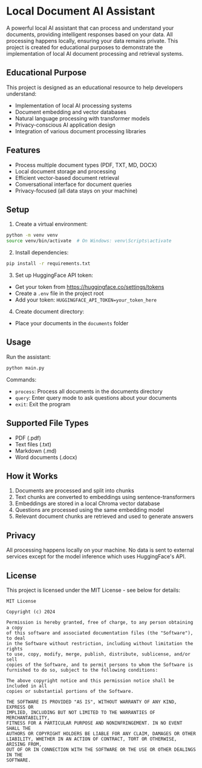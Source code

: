# Local Document AI Assistant

A powerful local AI assistant that can process and understand your documents, providing intelligent responses based on your data. All processing happens locally, ensuring your data remains private. This project is created for educational purposes to demonstrate the implementation of local AI document processing and retrieval systems.

## Educational Purpose
This project is designed as an educational resource to help developers understand:
- Implementation of local AI processing systems
- Document embedding and vector databases
- Natural language processing with transformer models
- Privacy-conscious AI application design
- Integration of various document processing libraries

## Features
- Process multiple document types (PDF, TXT, MD, DOCX)
- Local document storage and processing
- Efficient vector-based document retrieval
- Conversational interface for document queries
- Privacy-focused (all data stays on your machine)

## Setup
1. Create a virtual environment:
```bash
python -m venv venv
source venv/bin/activate  # On Windows: venv\Scripts\activate
```

2. Install dependencies:
```bash
pip install -r requirements.txt
```

3. Set up HuggingFace API token:
- Get your token from https://huggingface.co/settings/tokens
- Create a `.env` file in the project root
- Add your token: `HUGGINGFACE_API_TOKEN=your_token_here`

4. Create document directory:
- Place your documents in the `documents` folder

## Usage
Run the assistant:
```bash
python main.py
```

Commands:
- `process`: Process all documents in the documents directory
- `query`: Enter query mode to ask questions about your documents
- `exit`: Exit the program

## Supported File Types
- PDF (.pdf)
- Text files (.txt)
- Markdown (.md)
- Word documents (.docx)

## How it Works
1. Documents are processed and split into chunks
2. Text chunks are converted to embeddings using sentence-transformers
3. Embeddings are stored in a local Chroma vector database
4. Questions are processed using the same embedding model
5. Relevant document chunks are retrieved and used to generate answers

## Privacy
All processing happens locally on your machine. No data is sent to external services except for the model inference which uses HuggingFace's API.

## License
This project is licensed under the MIT License - see below for details:

```
MIT License

Copyright (c) 2024

Permission is hereby granted, free of charge, to any person obtaining a copy
of this software and associated documentation files (the "Software"), to deal
in the Software without restriction, including without limitation the rights
to use, copy, modify, merge, publish, distribute, sublicense, and/or sell
copies of the Software, and to permit persons to whom the Software is
furnished to do so, subject to the following conditions:

The above copyright notice and this permission notice shall be included in all
copies or substantial portions of the Software.

THE SOFTWARE IS PROVIDED "AS IS", WITHOUT WARRANTY OF ANY KIND, EXPRESS OR
IMPLIED, INCLUDING BUT NOT LIMITED TO THE WARRANTIES OF MERCHANTABILITY,
FITNESS FOR A PARTICULAR PURPOSE AND NONINFRINGEMENT. IN NO EVENT SHALL THE
AUTHORS OR COPYRIGHT HOLDERS BE LIABLE FOR ANY CLAIM, DAMAGES OR OTHER
LIABILITY, WHETHER IN AN ACTION OF CONTRACT, TORT OR OTHERWISE, ARISING FROM,
OUT OF OR IN CONNECTION WITH THE SOFTWARE OR THE USE OR OTHER DEALINGS IN THE
SOFTWARE.
